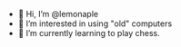 - 👋 Hi, I’m @lemonaple
- 👀 I’m interested in using "old" computers
- 🌱 I’m currently learning to play chess.

<!---
lemonaple/lemonaple is a ✨ special ✨ repository because its `README.md` (this file) appears on your GitHub profile.
You can click the Preview link to take a look at your changes.
--->
